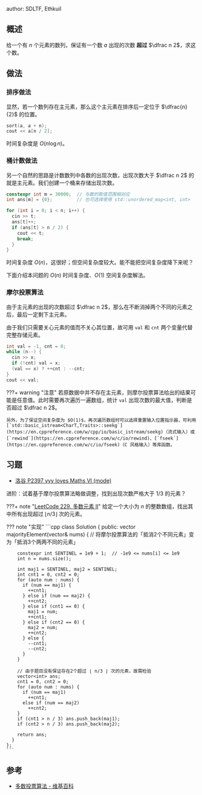 author: SDLTF, Ethkuil

## 概述

给一个有 $n$ 个元素的数列，保证有一个数 $a$ 出现的次数 **超过** $\dfrac n 2$，求这个数。

## 做法

### 排序做法

显然，若一个数列存在主元素，那么这个主元素在排序后一定位于 $\dfrac{n}{2}$ 的位置。

```cpp
sort(a, a + n);
cout << a[n / 2];
```

时间复杂度是 $O(n\log n)$。

### 桶计数做法

另一个自然的思路是计数数列中各数的出现次数，出现次数大于 $\dfrac n 2$ 的就是主元素。我们创建一个桶来存储出现次数。

```cpp
constexpr int m = 30000;  // 与数的取值范围相对应
int ans[m] = {0};         // 也可选择使用 std::unordered_map<int, int>

for (int i = 0; i < n; i++) {
  cin >> t;
  ans[t]++;
  if (ans[t] > n / 2) {
    cout << t;
    break;
  }
}
```

时间复杂度 $O(n)$，这很好；但空间复杂度较大。能不能把空间复杂度降下来呢？

下面介绍本问题的 $O(n)$ 时间复杂度、$O(1)$ 空间复杂度解法。

### 摩尔投票算法

由于主元素的出现的次数超过 $\dfrac n 2$，那么在不断消掉两个不同的元素之后，最后一定剩下主元素。

由于我们只需要关心元素的值而不关心其位置，故可用 `val` 和 `cnt` 两个变量代替完整存储元素。

```cpp
int val = -1, cnt = 0;
while (n--) {
  cin >> x;
  if (!cnt) val = x;
  (val == x) ? ++cnt : --cnt;
}
cout << val;
```

???+ warning "注意"
    若原数据中并不存在主元素，则摩尔投票算法给出的结果可能是任意值。此时需要再次遍历一遍数组，统计 `val` 出现次数的最大值，判断是否超过 $\dfrac n 2$。
    
    另外，为了保证空间复杂度为 $O(1)$，再次遍历数组时可以选择重置输入位置指示器，可利用 [`std::basic_istream<CharT,Traits>::seekg`](https://en.cppreference.com/w/cpp/io/basic_istream/seekg)（流式输入）或 [`rewind`](https://en.cppreference.com/w/c/io/rewind)、[`fseek`](https://en.cppreference.com/w/c/io/fseek)（C 风格输入）等库函数。

## 习题

-   [洛谷 P2397 yyy loves Maths VI (mode)](https://www.luogu.com.cn/problem/P2397)

进阶：试着基于摩尔投票算法略做调整，找到出现次数严格大于 1/3 的元素？

???+ note "[LeetCode 229. 多数元素 II](https://leetcode.cn/problems/majority-element-ii)"
    给定一个大小为 $n$ 的整数数组，找出其中所有出现超过 $\lfloor n/3\rfloor$ 次的元素。

??? note "实现"
    ```cpp
    class Solution {
    public:
      vector<int> majorityElement(vector<int>& nums) {
        // 将摩尔投票算法的「抵消2个不同元素」变为「抵消3个两两不同的元素」
        
        constexpr int SENTINEL = 1e9 + 1;  // -1e9 <= nums[i] <= 1e9
        int n = nums.size();
        
        int maj1 = SENTINEL, maj2 = SENTINEL;
        int cnt1 = 0, cnt2 = 0;
        for (auto num : nums) {
          if (num == maj1) {
            ++cnt1;
          } else if (num == maj2) {
            ++cnt2;
          } else if (cnt1 == 0) {
            maj1 = num;
            ++cnt1;
          } else if (cnt2 == 0) {
            maj2 = num;
            ++cnt2;
          } else {
            --cnt1;
            --cnt2;
          }
        }
        
        // 由于题目没有保证存在2个超过 ⌊ n/3 ⌋ 次的元素，故需检验
        vector<int> ans;
        cnt1 = 0, cnt2 = 0;
        for (auto num : nums) {
          if (num == maj1)
            ++cnt1;
          else if (num == maj2)
            ++cnt2;
        }
        if (cnt1 > n / 3) ans.push_back(maj1);
        if (cnt2 > n / 3) ans.push_back(maj2);
        
        return ans;
      }
    };
    ```

## 参考

-   [多数投票算法 - 维基百科](https://zh.wikipedia.org/zh-cn/%E5%A4%9A%E6%95%B0%E6%8A%95%E7%A5%A8%E7%AE%97%E6%B3%95)
